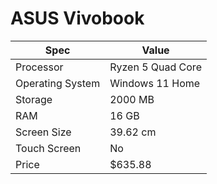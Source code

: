 # ASUS Vivobook

| Spec | Value |
|---|---|
| Processor | Ryzen 5 Quad Core |
| Operating System | Windows 11 Home |
| Storage | 2000 MB |
| RAM | 16 GB |
| Screen Size | 39.62 cm |
| Touch Screen | No |
| Price | $635.88 |
